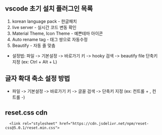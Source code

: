 ## vscode 초기 설치 플러그인 목록
1. korean language pack - 한글패치
2. live server - 실시간 코드 변동 확인
3. Material Theme, Icon Theme - 예쁜테마 아이콘
4. Auto rename tag - 태그 쌍으로 자동수정
5. Beautify - 자동 줄 맞춤
- 설정법: 파일 -> 기본설정 -> 바로가기 키 -> hooky 검색 -> beautify file 단축키 지정 (ex: Ctrl + Alt + L)

## 글자 확대 축소 설정 방법
- 파일 -> 기본설정 -> 바로가기 키 ->  글꼴 검색  -> 단축키 지정 (ex: 컨트롤 + , 컨트롤 -)

## reset.css cdn
`  <link rel="stylesheet" href="https://cdn.jsdelivr.net/npm/reset-css@5.0.1/reset.min.css">`